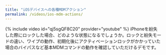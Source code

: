 ```yaml
---
title: "iOSデバイスへの各種MDMアクション"
permalink: /videos/ios-mdm-actions/
---
```

{% include video id="qj5sgQF8C20" provider="youtube" %}
iPhoneを紛失した際にロックした場合、どのような状態になるでしょうか。ロックと紛失モードの違い、ワイプの動作、初期化後にアクティベーションロックがかかっていた場合のバイパスなど基本MDMコマンドの動作を確認していただけるデモです。
